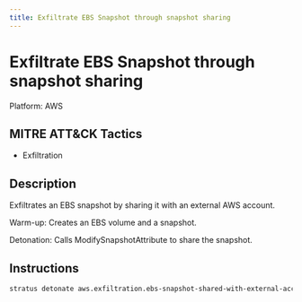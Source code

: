 ```yaml
---
title: Exfiltrate EBS Snapshot through snapshot sharing
---
```


# Exfiltrate EBS Snapshot through snapshot sharing 

Platform: AWS

## MITRE ATT&CK Tactics


- Exfiltration

## Description


Exfiltrates an EBS snapshot by sharing it with an external AWS account.

Warm-up: Creates an EBS volume and a snapshot.

Detonation: Calls ModifySnapshotAttribute to share the snapshot.


## Instructions

```bash title="Detonate with Stratus Red Team"
stratus detonate aws.exfiltration.ebs-snapshot-shared-with-external-account
```